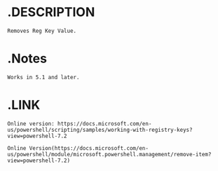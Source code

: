 # .DESCRIPTION

    Removes Reg Key Value.

# .Notes

    Works in 5.1 and later.

# .LINK

    Online version: https://docs.microsoft.com/en-us/powershell/scripting/samples/working-with-registry-keys?view=powershell-7.2

    Online Version(https://docs.microsoft.com/en-us/powershell/module/microsoft.powershell.management/remove-item?view=powershell-7.2)
